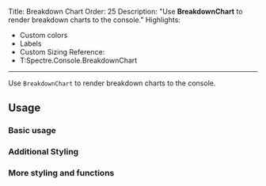 Title: Breakdown Chart
Order: 25
Description: "Use **BreakdownChart** to render breakdown charts to the console."
Highlights:
- Custom colors
- Labels
- Custom Sizing
Reference:
- T:Spectre.Console.BreakdownChart
---

Use `BreakdownChart` to render breakdown charts to the console.

<?# AsciiCast cast="breakdown-chart" /?>
<!---
Documentation steps
1. Edit front matter. Change all fields. Order dictates how it is sorted in the sidebar. Remove hidden attributes.
   Make sure to reference the appropriate XMLDOC page. You can find this by looking in the generated HTML
   of the API reference section. You can reference multiple items e.g. types, methods, etc that are related to the Widget. 
2. Remove comments as you edit the fields.
3. All widgets should have at minimum description and a usage section. 
-->

<!---
Short description of the widget. Can be the same as the description above
-->


<!---
Optional: Embed an asciicast. The cast parameter should be the base name of the cast. There are two files, 
one suffixed with -rich.cast and a second named -plain.cast. The cast attribute should be the name without
the suffix. 

To generate a new cast file, open the \resources\scripts\Generator\Generator.sln project and add a new sample in the
Commands/AsciiCast/Samples/ folder. If the widget is static such as a tree or a table, try and animate the widget
using the Live widget to change the content or styling. 

Running the generator project with by executing

dotnet run -- samples -l

and pick your sample. This will generate a new asciicast in the docs/input/assets/casts folder which can then be referenced via:

<?# AsciiCast cast="sample-name" /?>
-->



## Usage

### Basic usage

<!---
Code sample for a default output of the widget. Code Samples can be embedded with a markdown code block or
linked to via the Example snipped. The example snippet takes the XMLDOC reference of the snippet from the Examples
project that you want to reference.

If linking to a method it will, by default, only include the method body. Include BodyOnly="false" to include
the entire method including the declaration.

<?# Example symbol="M:Prompt.Program.AskConfirmation" /?>
-->

### Additional Styling

<!---
Include additional examples of styling or functionality
-->

### More styling and functions

<!---
Include additional examples of styling or functionality
-->